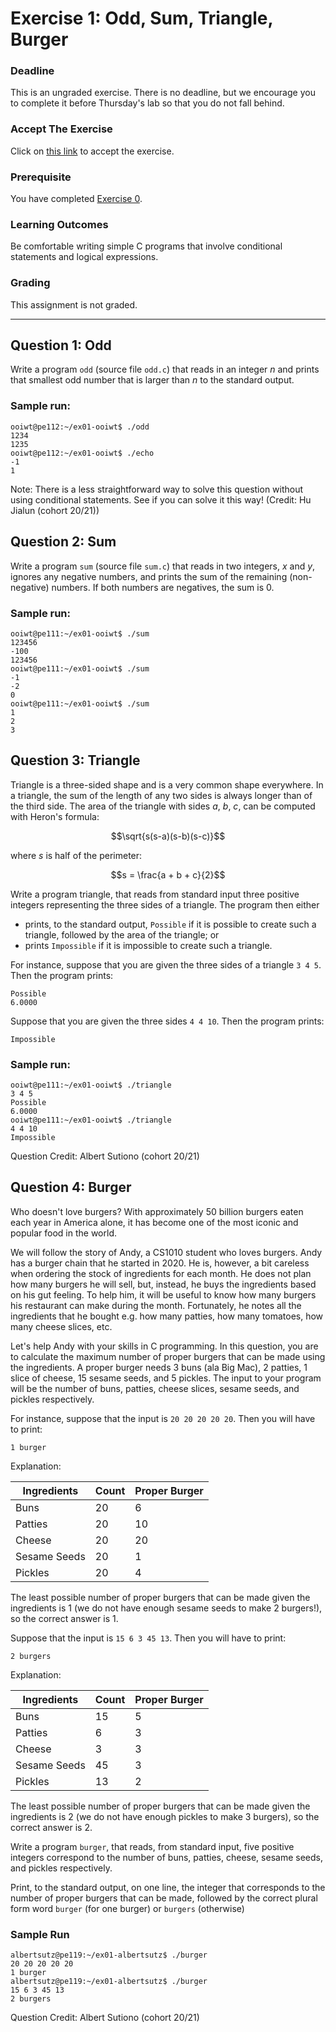 # Exercise 1: Odd, Sum, Triangle, Burger

### Deadline

This is an ungraded exercise.  There is no deadline, but we encourage you to complete it before Thursday's lab so that you do not fall behind.

### Accept The Exercise

Click on [this link](https://classroom.github.com/a/zy46xTMH) to accept the exercise.

### Prerequisite

You have completed [Exercise 0](ex00.md). 

### Learning Outcomes

Be comfortable writing simple C programs that involve conditional statements and logical expressions.

### Grading

This assignment is not graded.

-------

## Question 1: Odd

Write a program `odd` (source file `odd.c`) that reads in an integer $n$ and prints that smallest odd number that is larger than $n$ to the standard output.

### Sample run:

```
ooiwt@pe112:~/ex01-ooiwt$ ./odd
1234
1235
ooiwt@pe112:~/ex01-ooiwt$ ./echo
-1
1
```

Note: There is a less straightforward way to solve this question without using conditional statements.  See if you can solve it this way! (Credit: Hu Jialun (cohort 20/21))

## Question 2: Sum

Write a program `sum` (source file `sum.c`) that reads in two integers, $x$ and $y$, ignores any negative numbers, and prints the sum of the remaining (non-negative) numbers.  If both numbers are negatives, the sum is 0.

### Sample run:

```
ooiwt@pe111:~/ex01-ooiwt$ ./sum
123456
-100
123456
ooiwt@pe111:~/ex01-ooiwt$ ./sum
-1
-2
0
ooiwt@pe111:~/ex01-ooiwt$ ./sum
1
2
3
```

## Question 3: Triangle

Triangle is a three-sided shape and is a very common shape everywhere.  In a triangle, the sum of the length of any two sides is always longer than of the third side.  The area of the triangle with sides $a$, $b$, $c$, can be computed with Heron's formula:

$$\sqrt{s(s-a)(s-b)(s-c)}$$

where $s$ is half of the perimeter:

$$s = \frac{a + b + c}{2}$$

Write a program triangle, that reads from standard input three positive integers representing the three sides of a triangle.  The program then either
- prints, to the standard output, `Possible` if it is possible to create such a triangle, followed by the area of the triangle; or
- prints `Impossible` if it is impossible to create such a triangle.

For instance, suppose that you are given the three sides of a triangle `3 4 5`. Then the program prints:
```
Possible
6.0000
```

Suppose that you are given the three sides `4 4 10`. Then the program prints:
```
Impossible
```

### Sample run:

```
ooiwt@pe111:~/ex01-ooiwt$ ./triangle
3 4 5
Possible
6.0000
ooiwt@pe111:~/ex01-ooiwt$ ./triangle
4 4 10
Impossible
```

Question Credit: Albert Sutiono (cohort 20/21)

## Question 4: Burger

Who doesn't love burgers? With approximately 50 billion burgers eaten each year in America alone, it has become one of the most iconic and popular food in the world.

We will follow the story of Andy, a CS1010 student who loves burgers. Andy has a burger chain that he started in 2020.  He is, however, a bit careless when ordering the stock of ingredients for each month. He does not plan how many burgers he will sell, but, instead, he buys the ingredients based on his gut feeling. To help him, it will be useful to know how many burgers his restaurant can make during the month. Fortunately, he notes all the ingredients that he bought e.g. how many patties, how many tomatoes, how many cheese slices, etc.

Let's help Andy with your skills in C programming. In this question, you are to calculate the maximum number of proper burgers that can be made using the ingredients.   A proper burger needs 3 buns (ala Big Mac), 2 patties, 1 slice of cheese, 15 sesame seeds, and 5 pickles. The input to your program will be the number of buns, patties, cheese slices, sesame seeds, and pickles respectively.

For instance, suppose that the input is `20 20 20 20 20`. Then you will have to print:
```
1 burger
```

Explanation:

| Ingredients  | Count | Proper Burger |
|--------------|-------|---------------|
| Buns         | 20    | 6             |
| Patties      | 20    | 10            |
| Cheese       | 20    | 20            |
| Sesame Seeds | 20    | 1             |
| Pickles      | 20    | 4             |

The least possible number of proper burgers that can be made given the ingredients is 1 (we do not have enough sesame seeds to make 2 burgers!), so the correct answer is 1.

Suppose that the input is `15 6 3 45 13`. Then you will have to print:
```
2 burgers
```

Explanation:

| Ingredients  | Count | Proper Burger |
|--------------|-------|---------------|
| Buns         | 15    | 5             |
| Patties      | 6     | 3             |
| Cheese       | 3     | 3             |
| Sesame Seeds | 45    | 3             |
| Pickles      | 13    | 2             |

The least possible number of proper burgers that can be made given the ingredients is 2 (we do not have enough pickles to make 3 burgers), so the correct answer is 2.

Write a program `burger`, that reads, from standard input, five positive integers correspond to the number of buns, patties, cheese, sesame seeds, and pickles respectively.

Print, to the standard output, on one line, the integer that corresponds to the number of proper burgers that can be made, followed by the correct plural form word `burger` (for one burger) or `burgers` (otherwise)

### Sample Run
```
albertsutz@pe119:~/ex01-albertsutz$ ./burger
20 20 20 20 20
1 burger
albertsutz@pe119:~/ex01-albertsutz$ ./burger
15 6 3 45 13
2 burgers
```

Question Credit: Albert Sutiono (cohort 20/21)